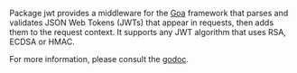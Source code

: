 Package jwt provides a middleware for the [Goa](https://github.com/goadesign/goa)
framework that parses and validates JSON Web Tokens (JWTs) that appear in
requests, then adds them to the request context. It supports any JWT algorithm
that uses RSA, ECDSA or HMAC.

For more information, please consult the [godoc](https://godoc.org/github.com/xeger/goa-middleware-jwt).
